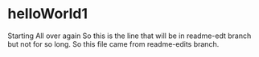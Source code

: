 # helloWorld1
Starting All over again
So this is the line that will be in readme-edt branch but not for so long.
So this file came from readme-edits branch.
